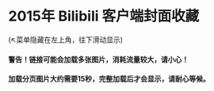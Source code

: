# 2015年 Bilibili 客户端封面收藏 
(↖菜单隐藏在左上角，往下滑动显示)
#### 警告！链接可能会加载多张图片，消耗流量较大，请小心！
#### 加载分页图片大约需要15秒，完整加载后才会显示，请耐心等候。

